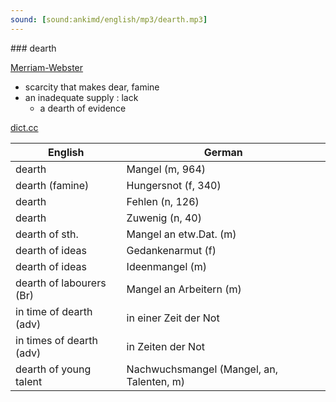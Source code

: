 ```yaml
---
sound: [sound:ankimd/english/mp3/dearth.mp3]
---
```


\### dearth

[Merriam-Webster](https://www.merriam-webster.com/dictionary/dearth)

- scarcity that makes dear, famine
- an inadequate supply : lack
    - a dearth of evidence

[dict.cc](https://www.dict.cc/dearth)

| English        | German       |
| -------------- | ------------ |
| dearth | Mangel (m, 964) |
| dearth (famine) | Hungersnot (f, 340) |
| dearth | Fehlen (n, 126) |
| dearth | Zuwenig (n, 40) |
| dearth of sth. | Mangel an etw.Dat. (m) |
| dearth of ideas | Gedankenarmut (f) |
| dearth of ideas | Ideenmangel (m) |
| dearth of labourers (Br) | Mangel an Arbeitern (m) |
| in time of dearth (adv) | in einer Zeit der Not |
| in times of dearth (adv) | in Zeiten der Not |
| dearth of young talent | Nachwuchsmangel (Mangel, an, Talenten, m) |

